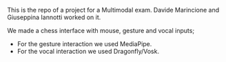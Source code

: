 This is the repo of a project for a Multimodal exam. Davide Marincione and Giuseppina Iannotti worked on it.

We made a chess interface with mouse, gesture and vocal inputs;

* For the gesture interaction we used MediaPipe.
* For the vocal interaction we used Dragonfly/Vosk.
